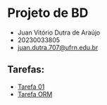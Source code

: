 # Projeto de BD
- Juan Vitório Dutra de Araújo
- 20230033805
- juan.dutra.707@ufrn.edu.br

## Tarefas:
- [Tarefa 01](tarefas/t01/)
- [Tarefa ORM](tarefas/orm/)
